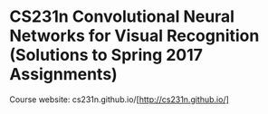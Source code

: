 # CS231n Convolutional Neural Networks for Visual Recognition (Solutions to Spring 2017 Assignments)

Course website: cs231n.github.io/[http://cs231n.github.io/]
